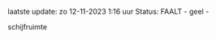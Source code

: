 laatste update: 
zo 12-11-2023  1:16   uur 
Status: FAALT - geel - 
<div class="service Y">schijfruimte</div>